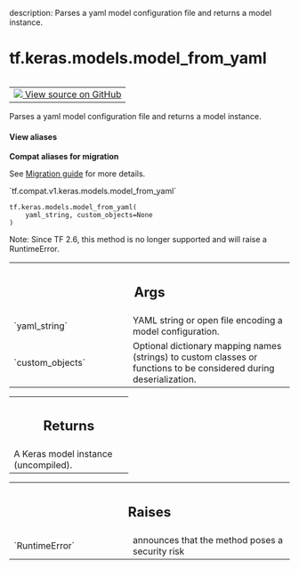 description: Parses a yaml model configuration file and returns a model instance.

<div itemscope itemtype="http://developers.google.com/ReferenceObject">
<meta itemprop="name" content="tf.keras.models.model_from_yaml" />
<meta itemprop="path" content="Stable" />
</div>

# tf.keras.models.model_from_yaml

<!-- Insert buttons and diff -->

<table class="tfo-notebook-buttons tfo-api nocontent" align="left">
<td>
  <a target="_blank" href="https://github.com/keras-team/keras/tree/v2.9.0/keras/saving/model_config.py#L54-L77">
    <img src="https://www.tensorflow.org/images/GitHub-Mark-32px.png" />
    View source on GitHub
  </a>
</td>
</table>



Parses a yaml model configuration file and returns a model instance.

<section class="expandable">
  <h4 class="showalways">View aliases</h4>
  <p>
<b>Compat aliases for migration</b>
<p>See
<a href="https://www.tensorflow.org/guide/migrate">Migration guide</a> for
more details.</p>
<p>`tf.compat.v1.keras.models.model_from_yaml`</p>
</p>
</section>

<pre class="devsite-click-to-copy prettyprint lang-py tfo-signature-link">
<code>tf.keras.models.model_from_yaml(
    yaml_string, custom_objects=None
)
</code></pre>



<!-- Placeholder for "Used in" -->

Note: Since TF 2.6, this method is no longer supported and will raise a
RuntimeError.

<!-- Tabular view -->
 <table class="responsive fixed orange">
<colgroup><col width="214px"><col></colgroup>
<tr><th colspan="2"><h2 class="add-link">Args</h2></th></tr>

<tr>
<td>
`yaml_string`
</td>
<td>
YAML string or open file encoding a model configuration.
</td>
</tr><tr>
<td>
`custom_objects`
</td>
<td>
Optional dictionary mapping names
(strings) to custom classes or functions to be
considered during deserialization.
</td>
</tr>
</table>



<!-- Tabular view -->
 <table class="responsive fixed orange">
<colgroup><col width="214px"><col></colgroup>
<tr><th colspan="2"><h2 class="add-link">Returns</h2></th></tr>
<tr class="alt">
<td colspan="2">
A Keras model instance (uncompiled).
</td>
</tr>

</table>



<!-- Tabular view -->
 <table class="responsive fixed orange">
<colgroup><col width="214px"><col></colgroup>
<tr><th colspan="2"><h2 class="add-link">Raises</h2></th></tr>

<tr>
<td>
`RuntimeError`
</td>
<td>
announces that the method poses a security risk
</td>
</tr>
</table>

